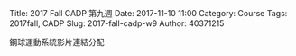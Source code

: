 Title: 2017 Fall CADP 第九週
Date: 2017-11-10 11:00
Category: Course
Tags: 2017fall, CADP
Slug: 2017-fall-cadp-w9
Author: 40371215

鋼球運動系統影片連結分配






<!-- PELICAN_END_SUMMARY -->